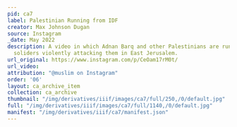 ```yaml
---
pid: ca7
label: Palestinian Running from IDF
creator: Max Johnson Dugan
source: Instagram
_date: May 2022
description: A video in which Adnan Barq and other Palestinians are running from IDF
  soliders violently attacking them in East Jerusalem.
url_original: https://www.instagram.com/p/CeOam17rM0t/
url_video:
attribution: "@muslim on Instagram"
order: '06'
layout: ca_archive_item
collection: ca_archive
thumbnail: "/img/derivatives/iiif/images/ca7/full/250,/0/default.jpg"
full: "/img/derivatives/iiif/images/ca7/full/1140,/0/default.jpg"
manifest: "/img/derivatives/iiif/ca7/manifest.json"
---
```

